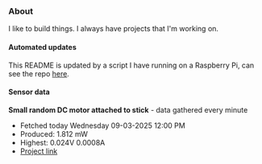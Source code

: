 ### About
I like to build things. I always have projects that I'm working on.

#### Automated updates
This README is updated by a script I have running on a Raspberry Pi, can see the repo [here](https://github.com/jdc-cunningham/raspi-git-repo-updater).

#### Sensor data


**Small random DC motor attached to stick** - data gathered every minute
- Fetched today Wednesday 09-03-2025 12:00 PM
- Produced: 1.812 mW
- Highest: 0.024V 0.0008A
- [Project link](https://github.com/jdc-cunningham/turbine-raspi)